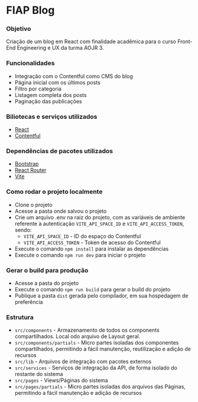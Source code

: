 # FIAP Blog

### Objetivo
Criação de um blog em React com finalidade acadêmica para o curso Front-End Engineering e UX da turma AOJR 3.

### Funcionalidades
- Integração com o Contentful como CMS do blog
- Página inicial com os últimos posts
- Filtro por categoria
- Listagem completa dos posts
- Paginação das publicações

### Biliotecas e serviços utilizados
- [React](http://reactjs.org)
- [Contentful](http://contentful.com)

### Dependências de pacotes utilizados
- [Bootstrap](http://bootstrap.com)
- [React Router](http://reactrouter.com)
- [Vite](http://vitejs.dev)

### Como rodar o projeto localmente
- Clone o projeto
- Acesse a pasta onde salvou o projeto
- Crie um arquivo .env na raíz do projeto, com as variáveis de ambiente referente à autenticação ```VITE_API_SPACE_ID``` e ```VITE_API_ACCESS_TOKEN```, sendo:
    - `VITE_API_SPACE_ID` - ID do espaço do Contentful
    - `VITE_API_ACCESS_TOKEN` - Token de acesso do Contentful
- Execute o comando ```npm install``` para instalar as dependências
- Execute o comando ```npm run dev``` para iniciar o projeto

### Gerar o build para produção
- Acesse a pasta do projeto
- Execute o comando ```npm run build``` para gerar o build do projeto
- Publique a pasta ```dist```  gerada pelo compilador, em sua hospedagem de preferência

### Estrutura
- ```src/components``` - Armazenamento de todos os components compartilhados. Local odo arquivo de Layout geral.
- ```src/components/partials``` - Micro partes isoladas dos componentes compartilhados, permitindo a fácil manutenção, reutilização e adição de recursos
- ```src/lib``` - Arquivos de integração com pacotes externos
- ```src/services``` - Serviços de integração da API, de forma isolado do restante do sistema
- ```src/pages``` - Views/Páginas do sistema
- ```src/pages/partials``` - Micro partes isoladas dos arquivos das Páginas, permitindo a fácil manutenção e adição de recursos